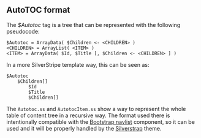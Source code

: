 AutoTOC format
--------------

The *$Autotoc* tag is a tree that can be represented with the following
pseudocode:

    $Autotoc = ArrayData( $Children <- <CHILDREN> )
    <CHILDREN> = ArrayList( <ITEM> )
    <ITEM> = ArrayData( $Id, $Title [, $Children <- <CHILDREN> ] )

In a more SilverStripe template way, this can be seen as:

    $Autotoc
        $Children[]
            $Id
            $Title
            $Children[]

The `Autotoc.ss` and `AutotocItem.ss` show a way to represent the whole
table of content tree in a recursive way. The format used there is
intentionally compatible with the
[Bootstrap navlist](http://getbootstrap.com/components/#nav) component,
so it can be used and it will be properly handled by the
[Silverstrap](http://dev.entidi.com/p/silverstrap/) theme.

